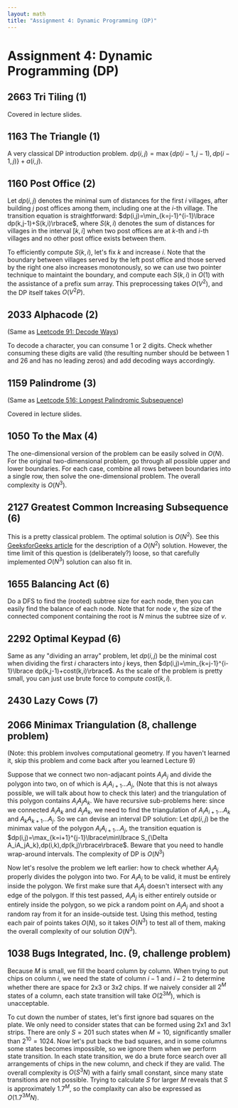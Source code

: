 ```yaml
---
layout: math
title: "Assignment 4: Dynamic Programming (DP)"
---
```


# Assignment 4: Dynamic Programming (DP)

## 2663 Tri Tiling (1) 

Covered in lecture slides.

## 1163 The Triangle (1) 

A very classical DP introduction problem. $dp(i,j)=\max\lbrace dp(i-1,j-1),dp(i-1,j)\rbrace +a(i,j)$.

## 1160 Post Office (2) 

Let $dp(i,j)$ denotes the minimal sum of distances for the first $i$ villages, after building $j$ post offices among them, including one at the $i$-th village. The transition equation is straightforward: $dp(i,j)=\min_{k=j-1}^{i-1}\lbrace dp(k,j-1)+S(k,i)\rbrace$, where $S(k,i)$ denotes the sum of distances for villages in the interval $[k,i]$ when two post offices are at $k$-th and $i$-th villages and no other post office exists between them.

To efficiently compute $S(k,i)$, let's fix $k$ and increase $i$. Note that the boundary between villages served by the left post office and those served by the right one also increases monotonously, so we can use two pointer technique to maintaint the boundary, and compute each $S(k,i)$ in $O(1)$ with the assistance of a prefix sum array. This preprocessing takes $O(V^2)$, and the DP itself takes $O(V^2P)$.

## 2033 Alphacode (2)

(Same as [Leetcode 91: Decode Ways](https://leetcode.com/problems/decode-ways/))

To decode a character, you can consume 1 or 2 digits. Check whether consuming these digits are valid (the resulting number should be between 1 and 26 and has no leading zeros) and add decoding ways accordingly.

## 1159 Palindrome (3) 

(Same as [Leetcode 516: Longest Palindromic Subsequence](https://leetcode.com/problems/longest-palindromic-subsequence/))

Covered in lecture slides.

## 1050 To the Max (4) 

The one-dimensional version of the problem can be easily solved in $O(N)$. For the original two-dimensional problem, go through all possible upper and lower boundaries. For each case, combine all rows between boundaries into a single row, then solve the one-dimensional problem. The overall complexity is $O(N^3)$.

## 2127 Greatest Common Increasing Subsequence (6)

This is a pretty classical problem. The optimal solution is $O(N^2)$. See this [GeeksforGeeks article](https://www.geeksforgeeks.org/longest-common-increasing-subsequence-lcs-lis/) for the description of a $O(N^2)$ solution. However, the time limit of this question is (deliberately?) loose, so that carefully implemented $O(N^3)$ solution can also fit in.

## 1655 Balancing Act (6) 

Do a DFS to find the (rooted) subtree size for each node, then you can easily find the balance of each node. Note that for node $v$, the size of the connected component containing the root is $N$ minus the subtree size of $v$.

## 2292 Optimal Keypad (6) 

Same as any "dividing an array" problem, let $dp(i,j)$ be the minimal cost when dividing the first $i$ characters into $j$ keys, then $dp(i,j)=\min_{k=j-1}^{i-1}\lbrace dp(k,j-1)+cost(k,i)\rbrace$. As the scale of the problem is pretty small, you can just use brute force to compute $cost(k,i)$.

## 2430 Lazy Cows (7) 

## 2066 Minimax Triangulation (8, challenge problem)

(Note: this problem involves computational geometry. If you haven't learned it, skip this problem and come back after you learned Lecture 9)

Suppose that we connect two non-adjacant points $A_iA_j$ and divide the polygon into two, on of which is $A_iA_{i+1}\dots A_j$, (Note that this is not always possible, we will talk about how to check this later) and the triangulation of this polygon contains $A_iA_jA_k$. We have recursive sub-problems here: since we connected $A_iA_k$ and $A_jA_k$, we need to find the triangulation of $A_iA_{i+1}\dots A_k$ and $A_kA_{k+1}\dots A_j$. So we can devise an interval DP solution: Let $dp(i,j)$ be the minimax value of the polygon $A_iA_{i+1}\dots A_j$, the transition equation is $dp(i,j)=\max_{k=i+1}^{j-1}\lbrace\min\lbrace S_{\Delta A_iA_jA_k},dp(i,k),dp(k,j)\rbrace\rbrace$. Beware that you need to handle wrap-around intervals. The complexity of DP is $O(N^3)$

Now let's resolve the problem we left earlier: how to check whether $A_iA_j$ properly divides the polygon into two. For $A_iA_j$ to be valid, it must be entirely inside the polygon. We first make sure that $A_iA_j$ doesn't intersect with any edge of the polygon. If this test passed, $A_iA_j$ is either entirely outside or entirely inside the polygon, so we pick a random point on $A_iA_j$ and shoot a random ray from it for an inside-outside test. Using this method, testing each pair of points takes $O(N)$, so it takes $O(N^3)$ to test all of them, making the overall complexity of our solution $O(N^3)$.

## 1038 Bugs Integrated, Inc. (9, challenge problem)

Because $M$ is small, we fill the board column by column. When trying to put chips on column $i$, we need the state of column $i-1$ and $i-2$ to determine whether there are space for 2x3 or 3x2 chips. If we naively consider all $2^M$ states of a column, each state transition will take $O(2^{3M})$, which is unacceptable.

To cut down the number of states, let's first ignore bad squares on the plate. We only need to consider states that can be formed using 2x1 and 3x1 strips. There are only $S=201$ such states when $M=10$, significantly smaller than $2^{10}=1024$. Now let's put back the bad squares, and in some columns some states becomes impossible, so we ignore them when we perform state transition. In each state transition, we do a brute force search over all arrangements of chips in the new column, and check if they are valid. The overall complexity is $O(S^3N)$ with a fairly small constant, since many state transitions are not possible. Trying to calculate $S$ for larger $M$ reveals that $S$ is approximately $1.7^M$, so the complaxity can also be expressed as $O(1.7^{3M}N)$.